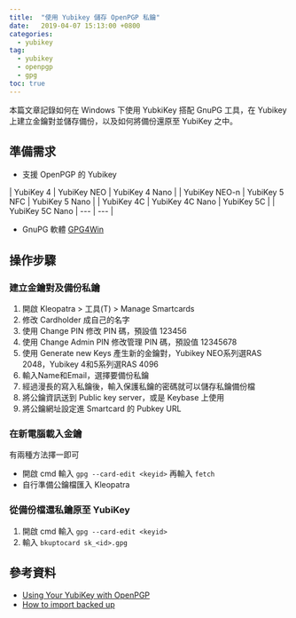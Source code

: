 ```yaml
---
title:  "使用 Yubikey 儲存 OpenPGP 私鑰"
date:   2019-04-07 15:13:00 +0800
categories:
  - yubikey
tag:
  - yubikey
  - openpgp
  - gpg
toc: true
---
```

本篇文章記錄如何在 Windows 下使用 YubkiKey 搭配 GnuPG 工具，在 Yubikey 上建立金鑰對並儲存備份，以及如何將備份還原至 YubiKey 之中。

## 準備需求
- 支援 OpenPGP 的 Yubikey

| YubiKey 4 | YubiKey NEO | YubiKey 4 Nano |
| YubiKey NEO-n | YubiKey 5 NFC | YubiKey 5 Nano |
| YubiKey 4C | YubiKey 4C Nano | YubiKey 5C |
| YubiKey 5C Nano | --- | --- |


- GnuPG 軟體 [GPG4Win](https://www.gpg4win.org/download.html)

## 操作步驟
### 建立金鑰對及備份私鑰
1. 開啟 Kleopatra > 工具(T) > Manage Smartcards
2. 修改 Cardholder 成自己的名字
3. 使用 Change PIN 修改 PIN 碼，預設值 123456
4. 使用 Change Admin PIN 修改管理 PIN 碼，預設值 12345678
5. 使用 Generate new Keys 產生新的金鑰對，Yubikey NEO系列選RAS 2048，Yubikey 4和5系列選RAS 4096
6. 輸入Name和Email，選擇要備份私鑰
7. 經過漫長的寫入私鑰後，輸入保護私鑰的密碼就可以儲存私鑰備份檔
8. 將公鑰資訊送到 Public key server，或是 Keybase 上使用
9. 將公鑰網址設定進 Smartcard 的 Pubkey URL

### 在新電腦載入金鑰
有兩種方法擇一即可
- 開啟 cmd 輸入 `gpg --card-edit <keyid>` 再輸入 `fetch`
- 自行準備公鑰檔匯入 Kleopatra

### 從備份檔還私鑰原至 YubiKey
1. 開啟 cmd 輸入 `gpg --card-edit <keyid>`
2. 輸入 `bkuptocard sk_<id>.gpg`

## 參考資料
- [Using Your YubiKey with OpenPGP](https://support.yubico.com/support/solutions/articles/15000006420-using-your-yubikey-with-openpgp)
- [How to import backed up](https://support.nitrokey.com/t/how-to-import-backed-up-encryption-key-sk-id-gpg/868)
